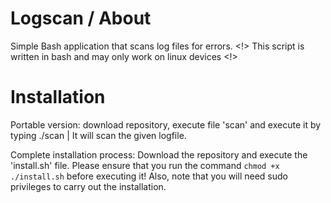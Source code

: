 # Logscan / About
Simple Bash application that scans log files for errors.
<!> This script is written in bash and may only work on linux devices <!>

# Installation

Portable version: download repository, execute file 'scan' and execute it by typing ./scan <logfile> | It will scan the given logfile.
  
Complete installation process: Download the repository and execute the 'install.sh' file.
Please ensure that you run the command `chmod +x ./install.sh` before executing it!
Also, note that you will need sudo privileges to carry out the installation.
